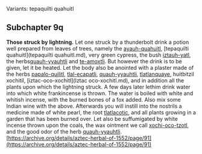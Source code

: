 Variants: tepaquilti quahuitl  

## Subchapter 9q  
**Those struck by lightning.** Let one struck by a thunderbolt drink a potion well prepared from leaves of trees, namely the [ayauh-quahuitl](Ayauh-quahuitl.md), [tepaquilti quahuitl](tepaquilti quahuitl.md), very green cypress, the bush [iztauh-yatl](Iztauyattl.md), the herbs[quauh-yyauhtli](Quauh-yyauhtli.md) and [te-amoxtli](Te-amoxtli.md). But however the drink is to be given, let it be heated.  Let the body also be anointed with a plaster made of the herbs [papalo-quilitl](Papalo-quilitl.md), [tlal-ecapatli](Tlal-ecapatli.md), [quauh-yyauhtli](Quauh-yyauhtli.md), [tlatlanquaye](Tlatlanquaye.md), huitbitzil xochitil, [iztac-oco-xochitl](Iztac oco-xochitl.md), and in addition all the plants upon which the lightning struck. A few days later lethim drink water into which white frankincense is thrown. The water is boiled with white and whitish incense, with the burned bones of a fox added. Also mix some Indian wine with the above. Afterwards you will instill into the nostrils a medicine made of white pearl, the root [tlatlacotic](Tlatlacotic.md), and all plants growing in a garden that has been burned over. Let also be suffumigated by white incense thrown upon the coals, the wax ointment we call [xochi-oco-tzotl](xochi-ocotzotl.md), and the good odor of the herb [quauh-yyauhtli](Quauh-yyauhtli.md).  
[https://archive.org/details/aztec-herbal-of-1552/page/91](https://archive.org/details/aztec-herbal-of-1552/page/91)  

